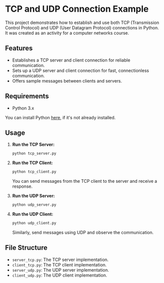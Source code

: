 # TCP and UDP Connection Example

This project demonstrates how to establish and use both TCP (Transmission Control Protocol) and UDP (User Datagram Protocol) connections in Python. It was created as an activity for a computer networks course.

## Features
- Establishes a TCP server and client connection for reliable communication.
- Sets up a UDP server and client connection for fast, connectionless communication.
- Offers sample messages between clients and servers.

## Requirements
- Python 3.x

You can install Python [here](https://www.python.org/downloads/), if it's not already installed.

## Usage
1. **Run the TCP Server:**
   ```bash
   python tcp_server.py
   ```

2. **Run the TCP Client:**
   ```bash
   python tcp_client.py
   ```

   You can send messages from the TCP client to the server and receive a response.

3. **Run the UDP Server:**
   ```bash
   python udp_server.py
   ```

4. **Run the UDP Client:**
   ```bash
   python udp_client.py
   ```

   Similarly, send messages using UDP and observe the communication.

## File Structure
- `server_tcp.py`: The TCP server implementation.
- `client_tcp.py`: The TCP client implementation.
- `server_udp.py`: The UDP server implementation.
- `client_udp.py`: The UDP client implementation.
